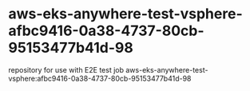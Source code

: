 # aws-eks-anywhere-test-vsphere-afbc9416-0a38-4737-80cb-95153477b41d-98
repository for use with E2E test job aws-eks-anywhere-test-vsphere:afbc9416-0a38-4737-80cb-95153477b41d-98
